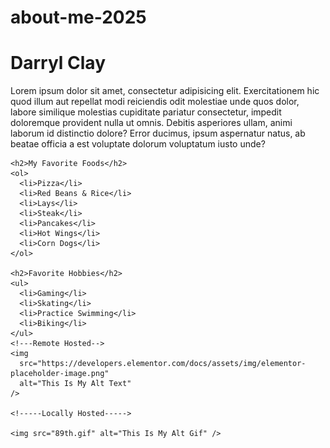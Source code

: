 # about-me-2025

<!DOCTYPE html>
<html lang="en">
  <head>
    <meta charset="UTF-8" />
    <meta name="viewport" content="width=<device-width>, initial-scale=1.0" />
    <title>Document</title>
  </head>
  <body>
    <h1>Darryl Clay</h1>
    <p>
      Lorem ipsum dolor sit amet, consectetur adipisicing elit. Exercitationem
      hic quod illum aut repellat modi reiciendis odit molestiae unde quos
      dolor, labore similique molestias cupiditate pariatur consectetur, impedit
      doloremque provident nulla ut omnis. Debitis asperiores ullam, animi
      laborum id distinctio dolore? Error ducimus, ipsum aspernatur natus, ab
      beatae officia a est voluptate dolorum voluptatum iusto unde?
    </p>

    <h2>My Favorite Foods</h2>
    <ol>
      <li>Pizza</li>
      <li>Red Beans & Rice</li>
      <li>Lays</li>
      <li>Steak</li>
      <li>Pancakes</li>
      <li>Hot Wings</li>
      <li>Corn Dogs</li>
    </ol>

    <h2>Favorite Hobbies</h2>
    <ul>
      <li>Gaming</li>
      <li>Skating</li>
      <li>Practice Swimming</li>
      <li>Biking</li>
    </ul>
    <!---Remote Hosted-->
    <img
      src="https://developers.elementor.com/docs/assets/img/elementor-placeholder-image.png"
      alt="This Is My Alt Text"
    />

    <!-----Locally Hosted----->

    <img src="89th.gif" alt="This Is My Alt Gif" />
  </body>
</html>
